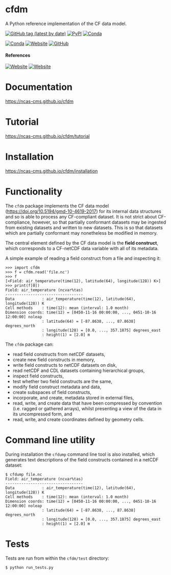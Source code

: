 cfdm
====

A Python reference implementation of the CF data model.

[![GitHub tag (latest by date)](https://img.shields.io/github/v/tag/NCAS-CMS/cfdm?color=000000&label=latest%20version)](https://ncas-cms.github.io/cfdm/Changelog.html)
[![PyPI](https://img.shields.io/pypi/v/cfdm?color=000000)](https://pypi.org/project/cfdm/)
[![Conda](https://img.shields.io/conda/v/ncas/cfdm?color=000000)](https://ncas-cms.github.io/cfdm/installation.html#conda)

[![Conda](https://img.shields.io/conda/pn/ncas/cfdm?color=2d8659)](https://ncas-cms.github.io/cfdm/installation.html#operating-systems) [![Website](https://img.shields.io/website?color=2d8659&down_message=online&label=documentation&up_message=online&url=https%3A%2F%2Fncas-cms.github.io%2Fcfdm%2F)](https://ncas-cms.github.io/cfdm/index.html) [![GitHub](https://img.shields.io/github/license/NCAS-CMS/cfdm?color=2d8659)](https://github.com/NCAS-CMS/cfdm/blob/master/LICENSE)

#### References

[![Website](https://img.shields.io/website?color=264d73&down_message=10.5281%2Fzenodo.3894525&label=DOI&up_message=10.5281%2Fzenodo.3894525&url=https%3A%2F%2Fzenodo.org%2Frecord%2F3894525%23.Xuf2uXVKjeQ)](https://doi.org/10.5281/zenodo.3894525) [![Website](https://img.shields.io/website?down_color=264d73&down_message=10.5194%2Fgmd-10-4619-2017&label=GMD&up_color=264d73&up_message=10.5194%2Fgmd-10-4619-2017&url=https%3A%2F%2Fwww.geosci-model-dev.net%2F10%2F4619%2F2017%2F)](https://www.geosci-model-dev.net/10/4619/2017/)

Documentation
=============

https://ncas-cms.github.io/cfdm

Tutorial
========

https://ncas-cms.github.io/cfdm/tutorial

Installation
============

https://ncas-cms.github.io/cfdm/installation

Functionality
=============

The ``cfdm`` package implements the CF data model
(https://doi.org/10.5194/gmd-10-4619-2017) for its internal data
structures and so is able to process any CF-compliant dataset. It is
not strict about CF-compliance, however, so that partially conformant
datasets may be ingested from existing datasets and written to new
datasets. This is so that datasets which are partially conformant may
nonetheless be modified in memory.

The central element defined by the CF data model is the **field
construct**, which corresponds to a CF-netCDF data variable with all
of its metadata.

A simple example of reading a field construct from a file and
inspecting it:

    >>> import cfdm
    >>> f = cfdm.read('file.nc')
    >>> f
    [<Field: air_temperature(time(12), latitude(64), longitude(128)) K>]
    >>> print(f[0])
    Field: air_temperature (ncvar%tas)
    ----------------------------------
    Data            : air_temperature(time(12), latitude(64), longitude(128)) K
    Cell methods    : time(12): mean (interval: 1.0 month)
    Dimension coords: time(12) = [0450-11-16 00:00:00, ..., 0451-10-16 12:00:00] noleap
                    : latitude(64) = [-87.8638, ..., 87.8638] degrees_north
                    : longitude(128) = [0.0, ..., 357.1875] degrees_east
                    : height(1) = [2.0] m

The ``cfdm`` package can:

* read field constructs from netCDF datasets,
* create new field constructs in memory,
* write field constructs to netCDF datasets on disk,
* read netCDF and CDL datasets containing hierarchical groups,
* inspect field constructs,
* test whether two field constructs are the same,
* modify field construct metadata and data,
* create subspaces of field constructs,
* incorporate, and create, metadata stored in external files,
* read, write, and create data that have been compressed by convention
  (i.e. ragged or gathered arrays), whilst presenting a view of the
  data in its uncompressed form, and
* read, write, and create coordinates defined by geometry cells.

Command line utility
====================

During installation the `cfdump` command line tool is also installed,
which generates text descriptions of the field constructs contained in
a netCDF dataset:

    $ cfdump file.nc
    Field: air_temperature (ncvar%tas)
    ----------------------------------
    Data            : air_temperature(time(12), latitude(64), longitude(128)) K
    Cell methods    : time(12): mean (interval: 1.0 month)
    Dimension coords: time(12) = [0450-11-16 00:00:00, ..., 0451-10-16 12:00:00] noleap
                    : latitude(64) = [-87.8638, ..., 87.8638] degrees_north
                    : longitude(128) = [0.0, ..., 357.1875] degrees_east
                    : height(1) = [2.0] m

Tests
=====

Tests are run from within the ``cfdm/test`` directory:

    $ python run_tests.py
